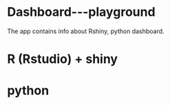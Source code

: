 # Dashboard---playground
The app contains info about Rshiny, python dashboard. 

# R (Rstudio) + shiny





# python

